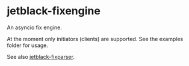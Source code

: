 # jetblack-fixengine

An asyncio fix engine.

At the moment only initiators (clients) are supported. See
the examples folder for usage.

See also [jetblack-fixparser](https://github.com/rob-blackbourn/jetblack-fixparser).

